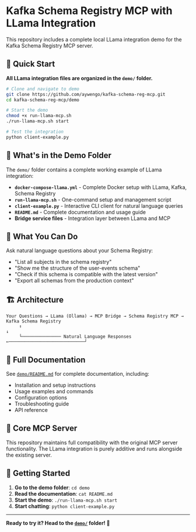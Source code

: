 # Kafka Schema Registry MCP with LLama Integration

This repository includes a complete local LLama integration demo for the Kafka Schema Registry MCP server.

## 🚀 Quick Start

**All LLama integration files are organized in the `demo/` folder.**

```bash
# Clone and navigate to demo
git clone https://github.com/aywengo/kafka-schema-reg-mcp.git
cd kafka-schema-reg-mcp/demo

# Start the demo
chmod +x run-llama-mcp.sh
./run-llama-mcp.sh start

# Test the integration
python client-example.py
```

## 📁 What's in the Demo Folder

The `demo/` folder contains a complete working example of LLama integration:

- **`docker-compose-llama.yml`** - Complete Docker setup with LLama, Kafka, Schema Registry
- **`run-llama-mcp.sh`** - One-command setup and management script
- **`client-example.py`** - Interactive CLI client for natural language queries
- **`README.md`** - Complete documentation and usage guide
- **Bridge service files** - Integration layer between LLama and MCP

## 🎯 What You Can Do

Ask natural language questions about your Schema Registry:

- "List all subjects in the schema registry"
- "Show me the structure of the user-events schema"  
- "Check if this schema is compatible with the latest version"
- "Export all schemas from the production context"

## 🏗️ Architecture

```
Your Questions → LLama (Ollama) → MCP Bridge → Schema Registry MCP → Kafka Schema Registry
     ↑                                                                          ↓
     └─────────────── Natural Language Responses ←─────────────────────────────┘
```

## 📖 Full Documentation

See [`demo/README.md`](demo/README.md) for complete documentation, including:

- Installation and setup instructions
- Usage examples and commands
- Configuration options
- Troubleshooting guide
- API reference

## 🔧 Core MCP Server

This repository maintains full compatibility with the original MCP server functionality. The LLama integration is purely additive and runs alongside the existing server.

## 🚀 Getting Started

1. **Go to the demo folder**: `cd demo`
2. **Read the documentation**: `cat README.md`
3. **Start the demo**: `./run-llama-mcp.sh start`
4. **Start chatting**: `python client-example.py`

---

**Ready to try it? Head to the [`demo/`](demo/) folder! 🎉**